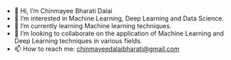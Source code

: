 - 👋 Hi, I’m Chinmayee Bharati Dalai
- 👀 I’m interested in Machine Learning, Deep Learning and Data Science.
- 🌱 I’m currently learning Machine learning techniques.
- 💞️ I’m looking to collaborate on the application of Machine Learning and Deep Learning techniques in various fields.
- 📫 How to reach me: chinmayeedalaibharati@gmail.com

<!---
chinmayeeb96/chinmayeeb96 is a ✨ special ✨ repository because its `README.md` (this file) appears on your GitHub profile.
You can click the Preview link to take a look at your changes.
--->
